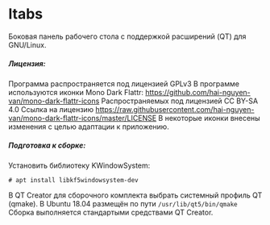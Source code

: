# ltabs
Боковая панель рабочего стола с поддержкой расширений (QT) для GNU/Linux.

##### Лицензия:
Программа распространяется под лицензией GPLv3
В программе используются иконки Mono Dark Flattr:
https://github.com/hai-nguyen-van/mono-dark-flattr-icons
Распространяемых под лицензией CC BY-SA 4.0
Ссылка на лицензию https://raw.githubusercontent.com/hai-nguyen-van/mono-dark-flattr-icons/master/LICENSE
В некоторые иконки внесены изменения с целью адаптации к приложению.

##### Подготовка к сборке:
Установить библиотеку KWindowSystem:
```
# apt install libkf5windowsystem-dev
```
В QT Creator для сборочного комплекта выбрать системный профиль QT (qmake). В Ubuntu 18.04 размещён по пути `/usr/lib/qt5/bin/qmake`
Сборка выполняется стандартыми средствами QT Creator.
